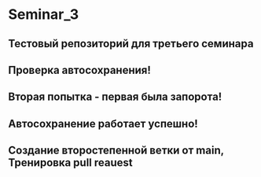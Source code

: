# Seminar_3

## Тестовый репозиторий для третьего семинара
## Проверка автосохранения!
## Вторая попытка - первая была запорота! 
## Автосохранение работает успешно!
## Создание второстепенной ветки от main, Тренировка pull reauest